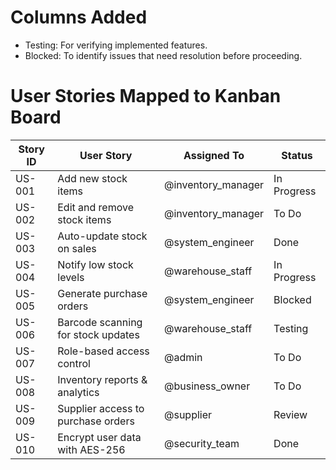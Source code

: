  # Columns Added
- Testing: For verifying implemented features.
- Blocked: To identify issues that need resolution before proceeding.

# User Stories Mapped to Kanban Board

| Story ID  | User Story | Assigned To | Status |
|-----------|-------------------------------------------|------------|----------------|
| US-001    | Add new stock items | @inventory_manager | In Progress |
| US-002    | Edit and remove stock items | @inventory_manager | To Do |
| US-003    | Auto-update stock on sales | @system_engineer | Done |
| US-004    | Notify low stock levels | @warehouse_staff | In Progress |
| US-005    | Generate purchase orders | @system_engineer | Blocked |
| US-006    | Barcode scanning for stock updates | @warehouse_staff | Testing |
| US-007    | Role-based access control | @admin | To Do |
| US-008    | Inventory reports & analytics | @business_owner | To Do |
| US-009    | Supplier access to purchase orders | @supplier | Review |
| US-010    | Encrypt user data with AES-256 | @security_team | Done |
